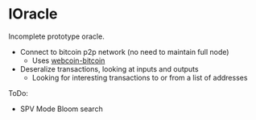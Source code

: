 # IOracle

Incomplete prototype oracle.

* Connect to bitcoin p2p network (no need to maintain full node)
  * Uses [webcoin-bitcoin](https://www.npmjs.com/package/bitcoin-net) 
* Deseralize transactions, looking at inputs and outputs
  * Looking for interesting transactions to or from a list of addresses
  
ToDo:
* SPV Mode Bloom search
